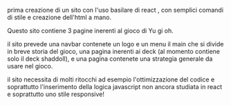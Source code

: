 prima creazione di un sito con l'uso basilare di react , con semplici comandi di stile e creazione dell'html a mano.

Questo sito contiene 3 pagine inerenti al gioco di Yu gi oh.

il sito prevede una navbar contenete un logo e un menu
il main che si divide in breve storia del gioco, una pagina inerenti ai deck (al momento contiene solo il deck shaddoll),
e una pagina contenete una strategia generale da usare nel gioco.


il sito necessita di molti ritocchi ad esempio l'ottimizzazione del codice e soprattutto l'inserimento della logica javascript non ancora studiata in react e soprattutto uno stile responsive!


